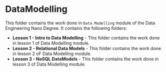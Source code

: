 # DataModelling

This folder contains the work done in `Data Modelling` module of the Data Engineering Nano Degree. It contains the following folders:
* **Lesson 1 - Intro to Data Modelling** - This folder contains the work done in lesson 1 of Data Modelling module.
* **Lesson 2 - Relational Data Models** - This folder contains the work done in lesson 2 oF Data Modelling module.
* **Lesson 3 - NoSQL DataModels** - This folder contains the work done in lesson 3 of Data Modelling module.